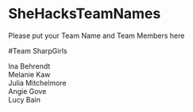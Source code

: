 SheHacksTeamNames
=================

Please put your Team Name and Team Members here

#Team SharpGirls

Ina Behrendt<br>
Melanie Kaw<br>
Julia Mitchelmore<br>
Angie Gove<br>
Lucy Bain


